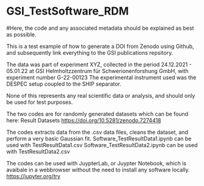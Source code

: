 # GSI_TestSoftware_RDM
#Here, the code and any associated metadata should be explained as best as possible.

This is a test example of how to generate a DOI from Zenodo using Github, and subsequently link everything to the GSI publications repsitory.

The data was part of experiment XYZ, collected in the period 24.12.2021 - 05.01.22 at GSI Helmholtzzentrum für Schwerionenforshung GmbH, with experiment number G-22-00123
The experimental instrument used was the DESPEC setup coupled to the SHIP separator.

None of this represents any real scientific data or analysis, and should only be used for test purposes.

The two codes are for randomly generated datasets which can be found here:
Result Datasets
https://doi.org/10.5281/zenodo.7274418

The codes extracts data from the .csv data files, cleans the dataset, and perform a very basic Gaussian fit. 
Software_TestResultData1.ipynb can be used with TestResultData1.csv
Software_TestResultData2.ipynb can be used with TestResultData2.csv

The codes can be used with JuypterLab, or Juypter Notebook, which is avaibale in a webbrowser without the need to install any software locally.
https://jupyter.org/try
